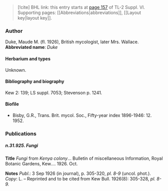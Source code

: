 > [!cite] BHL link: this entry starts at [page 157](https://www.biodiversitylibrary.org/page/33260145) of TL-2 Suppl. VI.
> Supporting pages: [[Abbreviations|abbreviations]], [[Layout key|layout key]].

### Author

Duke, Maude M. (fl. 1926), British mycologist, later Mrs. Wallace. 
**Abbreviated name**: *Duke*

#### Herbarium and types

Unknown.

#### Bibliography and biography

Kew 2: 139; LS suppl. 7053; Stevenson p. 1241.

#### Biofile

- Bisby, G.R., Trans. Brit. mycol. Soc., Fifty-year index 1896-1946: 12. 1952.

### Publications

##### n.31.925. Fungi

**Title**
*Fungi* from *Kenya colony*... Bulletin of miscellaneous Information, Royal Botanic Gardens, Kew.... 1926. Oct.

**Notes**
*Publ*.: 3 Sep 1926 (in journal), p. 305-320, *pl. 8-9* (uncol. phot.). *Copy*: L. – Reprinted and to be cited from Kew Bull. 1926(8): 305-328, *pl. 8-9.*

